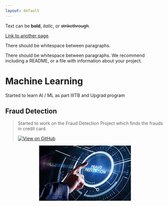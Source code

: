 ```yaml
---
layout: default
---
```


Text can be **bold**, _italic_, or ~~strikethrough~~.

[Link to another page](./another-page.html).

There should be whitespace between paragraphs.

There should be whitespace between paragraphs. We recommend including a README, or a file with information about your project.

# Machine Learning

Started to learn AI / ML as part IIITB and Upgrad program

## Fraud Detection

> Started to work on the Fraud Detection Project which finds the frauds in credit card.
>
> [![View on GitHub](https://img.shields.io/badge/GitHub-View_on_GitHub-blue?logo=GitHub)](https://github.com/rathnamm/fraud_detection)

<center><img src="/assets/img/fraud_detection.png"/></center>

